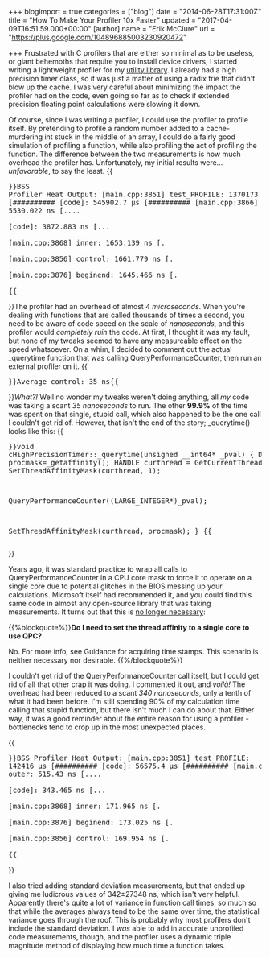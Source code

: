 +++
blogimport = true
categories = ["blog"]
date = "2014-06-28T17:31:00Z"
title = "How To Make Your Profiler 10x Faster"
updated = "2017-04-09T16:51:59.000+00:00"
[author]
name = "Erik McClure"
uri = "https://plus.google.com/104896885003230920472"

+++
Frustrated with C profilers that are either so minimal as to be useless, or giant behemoths that require you to install device drivers, I started writing a lightweight profiler for my [utility library](http://bss-util.blackspherestudios.com). I already had a high precision timer class, so it was just a matter of using a radix trie that didn't blow up the cache. I was very careful about minimizing the impact the profiler had on the code, even going so far as to check if extended precision floating point calculations were slowing it down.

Of course, since I was writing a profiler, I could use the profiler to profile itself. By pretending to profile a random number added to a cache-murdering int stuck in the middle of an array, I could do a fairly good simulation of profiling a function, while also profiling the act of profiling the function. The difference between the two measurements is how much overhead the profiler has. Unfortunately, my initial results were... *unfavorable*, to say the least.
{{<pre cil>}}BSS Profiler Heat Output: 
[main.cpp:3851] test_PROFILE: 1370173 µs   [##########
  [code]: 545902.7 µs   [##########
  [main.cpp:3866] outer: 5530.022 ns   [....      
    [code]: 3872.883 ns   [...       
    [main.cpp:3868] inner: 1653.139 ns   [.         
  [main.cpp:3856] control: 1661.779 ns   [.         
  [main.cpp:3876] beginend: 1645.466 ns   [.         
{{</pre>}}The profiler had an overhead of almost *4 microseconds*. When you're dealing with functions that are called thousands of times a second, you need to be aware of code speed on the scale of *nanoseconds*, and this profiler would *completely ruin* the code. At first, I thought it was my fault, but none of my tweaks seemed to have any measureable effect on the speed whatsoever. On a whim, I decided to comment out the actual _querytime function that was calling QueryPerformanceCounter, then run an external profiler on it.
{{<pre cil>}}Average control: 35 ns{{</pre>}}*What?!* Well no wonder my tweaks weren't doing anything, all *my* code was taking a scant *35 nanoseconds* to run. The other **99.9%** of the time was spent on that single, stupid call, which also happened to be the one call I couldn't get rid of. However, that isn't the end of the story; _querytime() looks like this:
{{<pre cpp>}}void cHighPrecisionTimer::_querytime(unsigned __int64* _pval)
{
  DWORD procmask=_getaffinity(); 
  HANDLE curthread = GetCurrentThread();
  SetThreadAffinityMask(curthread, 1);
  
  QueryPerformanceCounter((LARGE_INTEGER*)_pval);
  
  SetThreadAffinityMask(curthread, procmask);
}
{{</pre>}}

Years ago, it was standard practice to wrap all calls to QueryPerformanceCounter in a CPU core mask to force it to operate on a single core due to potential glitches in the BIOS messing up your calculations. Microsoft itself had recommended it, and you could find this same code in almost any open-source library that was taking measurements. It turns out that this is [no longer necessary](http://msdn.microsoft.com/en-us/library/windows/desktop/dn553408(v=vs.85).aspx):

{{%blockquote%}}**Do I need to set the thread affinity to a single core to use QPC?**

No. For more info, see Guidance for acquiring time stamps. This scenario is neither necessary nor desirable. {{%/blockquote%}}

I couldn't get rid of the QueryPerformanceCounter call itself, but I could get rid of all that other crap it was doing. I commented it out, and *voilà!* The overhead had been reduced to a scant *340 nanoseconds*, only a tenth of what it had been before. I'm still spending 90% of my calculation time calling that stupid function, but there isn't much I can do about that. Either way, it was a good reminder about the entire reason for using a profiler - bottlenecks tend to crop up in the most unexpected places.

{{<pre cil>}}BSS Profiler Heat Output: 
[main.cpp:3851] test_PROFILE: 142416 µs   [##########
  [code]: 56575.4 µs   [##########
  [main.cpp:3866] outer: 515.43 ns   [....      
    [code]: 343.465 ns   [...       
    [main.cpp:3868] inner: 171.965 ns   [.         
  [main.cpp:3876] beginend: 173.025 ns   [.         
  [main.cpp:3856] control: 169.954 ns   [.         
{{</pre>}}

I also tried adding standard deviation measurements, but that ended up giving me ludicrous values of 342±27348 ns, which isn't very helpful. Apparently there's quite a lot of variance in function call times, so much so that while the averages always tend to be the same over time, the statistical variance goes through the roof. This is probably why most profilers don't include the standard deviation. I *was* able to add in accurate unprofiled code measurements, though, and the profiler uses a dynamic triple magnitude method of displaying how much time a function takes.